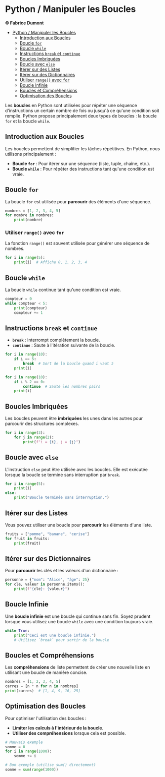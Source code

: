 # Python / Manipuler les Boucles

**© Fabrice Dumont**

- [Python / Manipuler les Boucles](#python---manipuler-les-boucles)
  - [Introduction aux Boucles](#introduction-aux-boucles)
  - [Boucle `for`](#boucle-for)
  - [Boucle `while`](#boucle-while)
  - [Instructions `break` et `continue`](#instructions-break-et-continue)
  - [Boucles Imbriquées](#boucles-imbriquées)
  - [Boucle avec `else`](#boucle-avec-else)
  - [Itérer sur des Listes](#itérer-sur-des-listes)
  - [Itérer sur des Dictionnaires](#itérer-sur-des-dictionnaires)
  - [Utiliser `range()` avec `for`](#utiliser-range-avec-for)
  - [Boucle Infinie](#boucle-infinie)
  - [Boucles et Compréhensions](#boucles-et-compréhensions)
  - [Optimisation des Boucles](#optimisation-des-boucles)

Les **boucles** en Python sont utilisées pour répéter une séquence d'instructions un certain nombre de fois ou jusqu'à ce qu'une condition soit remplie. Python propose principalement deux types de boucles : la boucle `for` et la boucle `while`.

## Introduction aux Boucles

Les boucles permettent de simplifier les tâches répétitives. En Python, nous utilisons principalement :

- **Boucle `for`** : Pour itérer sur une séquence (liste, tuple, chaîne, etc.).
- **Boucle `while`** : Pour répéter des instructions tant qu'une condition est vraie.

## Boucle `for`

La boucle `for` est utilisée pour **parcourir** des éléments d'une séquence.

```python
nombres = [1, 2, 3, 4, 5]
for nombre in nombres:
    print(nombre)
```

### Utiliser `range()` avec `for`

La fonction `range()` est souvent utilisée pour générer une séquence de nombres.

```python
for i in range(5):
    print(i)  # Affiche 0, 1, 2, 3, 4
```

## Boucle `while`

La boucle `while` continue tant qu'une condition est vraie.

```python
compteur = 0
while compteur < 5:
    print(compteur)
    compteur += 1
```

## Instructions `break` et `continue`

- **`break`** : Interrompt complètement la boucle.
- **`continue`** : Saute à l'itération suivante de la boucle.

```python
for i in range(10):
    if i == 5:
        break  # Sort de la boucle quand i vaut 5
    print(i)
```

```python
for i in range(10):
    if i % 2 == 0:
        continue  # Saute les nombres pairs
    print(i)
```

## Boucles Imbriquées

Les boucles peuvent être **imbriquées** les unes dans les autres pour parcourir des structures complexes.

```python
for i in range(3):
    for j in range(2):
        print(f"i = {i}, j = {j}")
```

## Boucle avec `else`

L'instruction `else` peut être utilisée avec les boucles. Elle est exécutée lorsque la boucle se termine sans interruption par `break`.

```python
for i in range(5):
    print(i)
else:
    print("Boucle terminée sans interruption.")
```

## Itérer sur des Listes

Vous pouvez utiliser une boucle pour **parcourir** les éléments d'une liste.

```python
fruits = ["pomme", "banane", "cerise"]
for fruit in fruits:
    print(fruit)
```

## Itérer sur des Dictionnaires

Pour **parcourir** les clés et les valeurs d'un dictionnaire :

```python
personne = {"nom": "Alice", "âge": 25}
for cle, valeur in personne.items():
    print(f"{cle}: {valeur}")
```

## Boucle Infinie

Une **boucle infinie** est une boucle qui continue sans fin. Soyez prudent lorsque vous utilisez une boucle `while` avec une condition toujours vraie.

```python
while True:
    print("Ceci est une boucle infinie.")
    # Utilisez `break` pour sortir de la boucle
```

## Boucles et Compréhensions

Les **compréhensions** de liste permettent de créer une nouvelle liste en utilisant une boucle de manière concise.

```python
nombres = [1, 2, 3, 4, 5]
carres = [n * n for n in nombres]
print(carres)  # [1, 4, 9, 16, 25]
```

## Optimisation des Boucles

Pour optimiser l'utilisation des boucles :

- **Limiter les calculs à l'intérieur de la boucle**.
- **Utiliser des compréhensions** lorsque cela est possible.

```python
# Mauvais exemple
somme = 0
for i in range(1000):
    somme += i

# Bon exemple (utilise sum() directement)
somme = sum(range(1000))
```